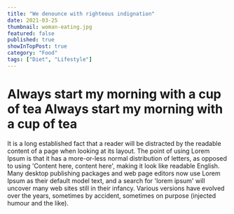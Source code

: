 ```yaml
--- 
title: "We denounce with righteous indignation"
date: 2021-03-25
thumbnail: woman-eating.jpg
featured: false
published: true
showInTopPost: true
category: "Food"
tags: ["Diet", "Lifestyle"]
---
```

 
# Always start my morning with a cup of tea Always start my morning with a cup of tea

It is a long established fact that a reader will be distracted by the readable content of a page when looking at its layout. The point of using Lorem Ipsum is that it has a more-or-less normal distribution of letters, as opposed to using 'Content here, content here', making it look like readable English. Many desktop publishing packages and web page editors now use Lorem Ipsum as their default model text, and a search for 'lorem ipsum' will uncover many web sites still in their infancy. Various versions have evolved over the years, sometimes by accident, sometimes on purpose (injected humour and the like).
